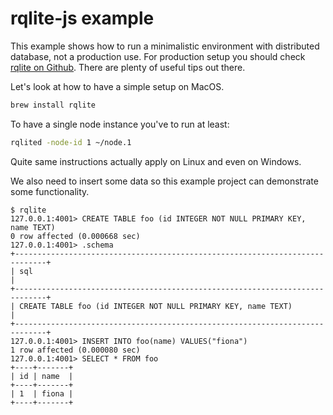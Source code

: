 # rqlite-js example

This example shows how to run a minimalistic environment with distributed database, not a production use. For production setup you should check [rqlite on Github](https://github.com/rqlite/rqlite). There are plenty of useful tips out there.

Let's look at how to have a simple setup on MacOS.

```sh
brew install rqlite
```

To have a single node instance you've to run at least:

```sh
rqlited -node-id 1 ~/node.1
```

Quite same instructions actually apply on Linux and even on Windows.

We also need to insert some data so this example project can demonstrate some functionality.

```
$ rqlite
127.0.0.1:4001> CREATE TABLE foo (id INTEGER NOT NULL PRIMARY KEY, name TEXT)
0 row affected (0.000668 sec)
127.0.0.1:4001> .schema
+-----------------------------------------------------------------------------+
| sql                                                                         |
+-----------------------------------------------------------------------------+
| CREATE TABLE foo (id INTEGER NOT NULL PRIMARY KEY, name TEXT)               |
+-----------------------------------------------------------------------------+
127.0.0.1:4001> INSERT INTO foo(name) VALUES("fiona")
1 row affected (0.000080 sec)
127.0.0.1:4001> SELECT * FROM foo
+----+-------+
| id | name  |
+----+-------+
| 1  | fiona |
+----+-------+
```


